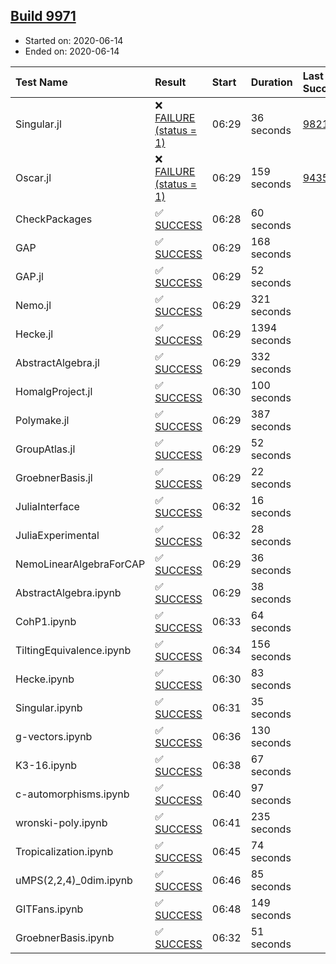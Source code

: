 ## [Build 9971](https://oscarci.mathematik.uni-kl.de/job/oscar/9971/)

* Started on: 2020-06-14
* Ended on: 2020-06-14

| Test Name    | Result | Start | Duration | Last Success | First Failure |
|:-------------|:-------|:------|:---------|:-------------|:--------------|
| Singular.jl | ❌ [FAILURE (status = 1)](https://oscarci.mathematik.uni-kl.de/job/oscar/9971/artifact/logs/build-9971/Singular.jl.log) | 06:29 | 36 seconds | [9821](https://oscarci.mathematik.uni-kl.de/job/oscar/9821/) | [9822](https://oscarci.mathematik.uni-kl.de/job/oscar/9822/) |
| Oscar.jl | ❌ [FAILURE (status = 1)](https://oscarci.mathematik.uni-kl.de/job/oscar/9971/artifact/logs/build-9971/Oscar.jl.log) | 06:29 | 159 seconds | [9435](https://oscarci.mathematik.uni-kl.de/job/oscar/9435/) | [9436](https://oscarci.mathematik.uni-kl.de/job/oscar/9436/) |
| CheckPackages | ✅ [SUCCESS](https://oscarci.mathematik.uni-kl.de/job/oscar/9971/artifact/logs/build-9971/CheckPackages.log) | 06:28 | 60 seconds |  |  |
| GAP | ✅ [SUCCESS](https://oscarci.mathematik.uni-kl.de/job/oscar/9971/artifact/logs/build-9971/GAP.log) | 06:29 | 168 seconds |  |  |
| GAP.jl | ✅ [SUCCESS](https://oscarci.mathematik.uni-kl.de/job/oscar/9971/artifact/logs/build-9971/GAP.jl.log) | 06:29 | 52 seconds |  |  |
| Nemo.jl | ✅ [SUCCESS](https://oscarci.mathematik.uni-kl.de/job/oscar/9971/artifact/logs/build-9971/Nemo.jl.log) | 06:29 | 321 seconds |  |  |
| Hecke.jl | ✅ [SUCCESS](https://oscarci.mathematik.uni-kl.de/job/oscar/9971/artifact/logs/build-9971/Hecke.jl.log) | 06:29 | 1394 seconds |  |  |
| AbstractAlgebra.jl | ✅ [SUCCESS](https://oscarci.mathematik.uni-kl.de/job/oscar/9971/artifact/logs/build-9971/AbstractAlgebra.jl.log) | 06:29 | 332 seconds |  |  |
| HomalgProject.jl | ✅ [SUCCESS](https://oscarci.mathematik.uni-kl.de/job/oscar/9971/artifact/logs/build-9971/HomalgProject.jl.log) | 06:30 | 100 seconds |  |  |
| Polymake.jl | ✅ [SUCCESS](https://oscarci.mathematik.uni-kl.de/job/oscar/9971/artifact/logs/build-9971/Polymake.jl.log) | 06:29 | 387 seconds |  |  |
| GroupAtlas.jl | ✅ [SUCCESS](https://oscarci.mathematik.uni-kl.de/job/oscar/9971/artifact/logs/build-9971/GroupAtlas.jl.log) | 06:29 | 52 seconds |  |  |
| GroebnerBasis.jl | ✅ [SUCCESS](https://oscarci.mathematik.uni-kl.de/job/oscar/9971/artifact/logs/build-9971/GroebnerBasis.jl.log) | 06:29 | 22 seconds |  |  |
| JuliaInterface | ✅ [SUCCESS](https://oscarci.mathematik.uni-kl.de/job/oscar/9971/artifact/logs/build-9971/JuliaInterface.log) | 06:32 | 16 seconds |  |  |
| JuliaExperimental | ✅ [SUCCESS](https://oscarci.mathematik.uni-kl.de/job/oscar/9971/artifact/logs/build-9971/JuliaExperimental.log) | 06:32 | 28 seconds |  |  |
| NemoLinearAlgebraForCAP | ✅ [SUCCESS](https://oscarci.mathematik.uni-kl.de/job/oscar/9971/artifact/logs/build-9971/NemoLinearAlgebraForCAP.log) | 06:29 | 36 seconds |  |  |
| AbstractAlgebra.ipynb | ✅ [SUCCESS](https://oscarci.mathematik.uni-kl.de/job/oscar/9971/artifact/logs/build-9971/AbstractAlgebra.ipynb.log) | 06:29 | 38 seconds |  |  |
| CohP1.ipynb | ✅ [SUCCESS](https://oscarci.mathematik.uni-kl.de/job/oscar/9971/artifact/logs/build-9971/CohP1.ipynb.log) | 06:33 | 64 seconds |  |  |
| TiltingEquivalence.ipynb | ✅ [SUCCESS](https://oscarci.mathematik.uni-kl.de/job/oscar/9971/artifact/logs/build-9971/TiltingEquivalence.ipynb.log) | 06:34 | 156 seconds |  |  |
| Hecke.ipynb | ✅ [SUCCESS](https://oscarci.mathematik.uni-kl.de/job/oscar/9971/artifact/logs/build-9971/Hecke.ipynb.log) | 06:30 | 83 seconds |  |  |
| Singular.ipynb | ✅ [SUCCESS](https://oscarci.mathematik.uni-kl.de/job/oscar/9971/artifact/logs/build-9971/Singular.ipynb.log) | 06:31 | 35 seconds |  |  |
| g-vectors.ipynb | ✅ [SUCCESS](https://oscarci.mathematik.uni-kl.de/job/oscar/9971/artifact/logs/build-9971/g-vectors.ipynb.log) | 06:36 | 130 seconds |  |  |
| K3-16.ipynb | ✅ [SUCCESS](https://oscarci.mathematik.uni-kl.de/job/oscar/9971/artifact/logs/build-9971/K3-16.ipynb.log) | 06:38 | 67 seconds |  |  |
| c-automorphisms.ipynb | ✅ [SUCCESS](https://oscarci.mathematik.uni-kl.de/job/oscar/9971/artifact/logs/build-9971/c-automorphisms.ipynb.log) | 06:40 | 97 seconds |  |  |
| wronski-poly.ipynb | ✅ [SUCCESS](https://oscarci.mathematik.uni-kl.de/job/oscar/9971/artifact/logs/build-9971/wronski-poly.ipynb.log) | 06:41 | 235 seconds |  |  |
| Tropicalization.ipynb | ✅ [SUCCESS](https://oscarci.mathematik.uni-kl.de/job/oscar/9971/artifact/logs/build-9971/Tropicalization.ipynb.log) | 06:45 | 74 seconds |  |  |
| uMPS(2,2,4)_0dim.ipynb | ✅ [SUCCESS](https://oscarci.mathematik.uni-kl.de/job/oscar/9971/artifact/logs/build-9971/uMPS-2-2-4-_0dim.ipynb.log) | 06:46 | 85 seconds |  |  |
| GITFans.ipynb | ✅ [SUCCESS](https://oscarci.mathematik.uni-kl.de/job/oscar/9971/artifact/logs/build-9971/GITFans.ipynb.log) | 06:48 | 149 seconds |  |  |
| GroebnerBasis.ipynb | ✅ [SUCCESS](https://oscarci.mathematik.uni-kl.de/job/oscar/9971/artifact/logs/build-9971/GroebnerBasis.ipynb.log) | 06:32 | 51 seconds |  |  |
